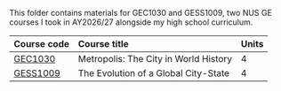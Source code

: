 This folder contains materials for GEC1030 and GESS1009, two NUS GE courses I took in AY2026/27 alongside my high school curriculum.

| Course code | Course title | Units | 
| :---- | :-------- | :---- 
| [GEC1030](GEC1030/) | Metropolis: The City in World History | 4 | 
| [GESS1009](GESS1009/) | The Evolution of a Global City-State | 4 |
